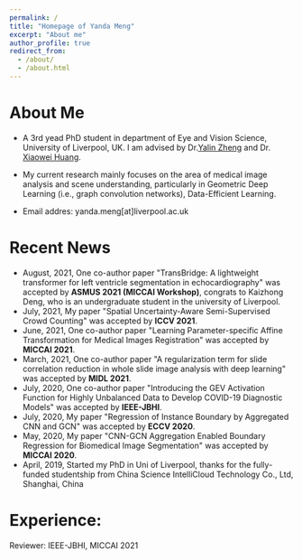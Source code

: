 ```yaml
---
permalink: /
title: "Homepage of Yanda Meng"
excerpt: "About me"
author_profile: true
redirect_from: 
  - /about/
  - /about.html
---
```


About Me
====

+ A 3rd yead PhD student in department of Eye and Vision Science, University of Liverpool, UK. I am advised by Dr.[Yalin Zheng](https://www.liverpool.ac.uk/life-course-and-medical-sciences/staff/yalin-zheng/) and Dr. [Xiaowei Huang](https://cgi.csc.liv.ac.uk/~xiaowei/).

+ My current research mainly focuses on the area of medical image analysis and scene understanding, particularly in Geometric Deep Learning (i.e., graph convolution networks), Data-Efficient Learning.

+ Email addres: yanda.meng[at]liverpool.ac.uk


Recent News
===
+ August, 2021, One co-author paper "TransBridge: A lightweight transformer for left ventricle segmentation in echocardiography" was accepted by **ASMUS 2021 (MICCAI Workshop)**, congrats to Kaizhong Deng, who is an undergraduate student in the university of Liverpool.
+ July, 2021, My paper "Spatial Uncertainty-Aware Semi-Supervised Crowd Counting" was accepted by **ICCV 2021**.
+ June, 2021, One co-author paper "Learning Parameter-specific Affine Transformation for Medical Images Registration" was accepted by **MICCAI 2021**.
+ March, 2021, One co-author paper "A regularization term for slide correlation reduction in whole slide image analysis with deep learning" was accepted by **MIDL 2021**.
+ July, 2020, One co-author paper "Introducing the GEV Activation Function for Highly Unbalanced Data to Develop COVID-19 Diagnostic Models" was accepted by **IEEE-JBHI**.
+ July, 2020, My paper "Regression of Instance Boundary by Aggregated CNN and GCN" was accepted by **ECCV 2020**.
+ May, 2020, My paper "CNN-GCN Aggregation Enabled Boundary Regression for Biomedical Image Segmentation" was accepted by **MICCAI 2020**.
+ April, 2019, Started my PhD in Uni of Liverpool, thanks for the fully-funded studentship from China Science IntelliCloud Technology Co., Ltd, Shanghai, China


Experience:
===
Reviewer: IEEE-JBHI, MICCAI 2021







